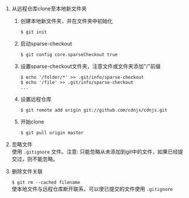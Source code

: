 1. 从远程仓库clone至本地新文件夹
   1. 创建本地新文件夹，并在文件夹中初始化  

        `$ git init`
   2. 启动sparse-checkout

        `$ git config core.sparseCheckout true`  
   3. 设置sparse-checkout文件夹，注意文件或文件夹添加"/"前缀

        ```shell
        $ echo '/folder/*' >> .git/info/sparse-checkout
        $ echo '/file' >> .git/info/sparse-checkout
        ...
        ```
   4. 设置远程仓库  

        `$ git remote add origin git://github.com/cdnjs/cdnjs.git`  
   5. 开始clone  

        `$ git pull origin master`  
    
2. 忽略文件  
   使用 `.gitignore` 文件。注意: 只能忽略从未添加到git中的文件，如果已经提交过，则不能忽略。

3. 删除文件关联  
   
    `$ git rm --cached filename`  
    使本地文件与远程仓库断开联系，可以使已提交的文件使用 `.gitignore`  

    